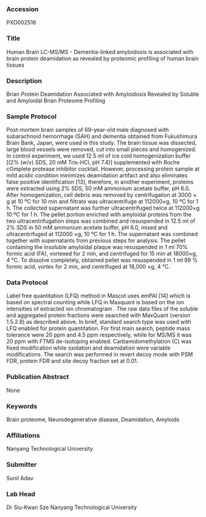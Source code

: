 ### Accession
PXD002516

### Title
Human Brain LC-MS/MS -  Dementia-linked amyloidosis is associated with brain protein deamidation as revealed by proteomic profiling of human brain tissues

### Description
Brian Protein Deamidation Associated with Amyloidosis Revealed by Soluble and Amyloidal Brian Proteome Profiling

### Sample Protocol
Post-mortem brain samples of 69-year-old male diagnosed with subarachnoid hemorrhage (SAH) and dementia obtained from Fukushimura Brain Bank, Japan, were used in this study. The brain tissue was dissected, large blood vessels were removed, cut into small pieces and homogenized. In control experiment, we used 12.5 ml of ice cold homogenization buffer [(2% (w/v) SDS, 20 mM Tris-HCl, pH 7.4)] supplemented with Roche cOmplete protease inhibitor cocktail. However, processing protein sample at mild acidic condition minimizes deamidation artifact and also eliminates false positive identification [13], therefore, in another experiment, proteins were extracted using 2% SDS, 50 mM ammonium acetate buffer, pH 6.0. After homogenization,  cell debris was removed by centrifugation at 3000 × g at 10 ºC for 10 min and filtrate was ultracentrifuge at 112000×g, 10 ºC for 1 h. The collected supernatant was further ultracentrifuged twice at 112000×g 10 ºC for 1 h. The pellet portion enriched with amyloidal proteins from the two ultracentrifugation steps was combined and resuspended in 12.5 ml of 2% SDS in 50 mM ammonium acetate buffer, pH 6.0, mixed and ultracentrifuged at 112000 ×g, 10 ºC for 1 h. The supernatant was combined together with supernatants from previous steps for analysis. The pellet containing the insoluble amyloidal plaque was resuspended in 1 ml 70% formic acid (FA), vortexed for 2 min, and centrifuged for 15 min at 18000×g, 4 °C. To dissolve completely, obtained pellet was resuspended in 1 ml 99 % formic acid, vortex for 2 min, and centrifuged at 18,000 ×g, 4 °C.

### Data Protocol
Label free quantitation (LFQ) method in Mascot uses emPAI [14] which is based on spectral counting while LFQ in Maxquant is based on the ion intensities of extracted ion chromatogram .  The raw data files of the soluble and aggregated protein fractions were searched with MaxQuant (version 1.5.2.8) as described above. In brief, standard search type was used with LFQ enabled for protein quantitation. For first main search, peptide mass tolerance were 20 ppm and 4.5 ppm respectively, while for MS/MS it was 20 ppm with FTMS de-isotoping enabled. Carbamidomethylation (C) was fixed modification while oxidation and deamidation were variable modifications. The search was performed in revert decoy mode with PSM FDR, protein FDR and site decoy fraction set at 0.01.

### Publication Abstract
None

### Keywords
Brain proteome, Neurodegenerative disease, Deamidation, Amyloids

### Affiliations
Nanyang Technological University

### Submitter
Sunil Adav

### Lab Head
Dr Siu-Kwan Sze
Nanyang Technological University


